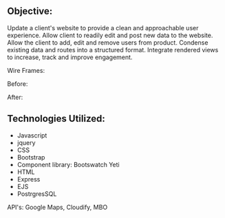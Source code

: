 ## Objective:
Update a client's website to provide a clean and approachable user experience. Allow client to readily edit and post new data to the website. Allow the client to add, edit and remove users from product. Condense existing data and routes into a structured format. Integrate rendered views to increase, track and improve engagement. 

Wire Frames:

Before:

After:

## Technologies Utilized:
- Javascript
- jquery
- CSS
- Bootstrap
- Component library: Bootswatch Yeti
- HTML
- Express 
- EJS
- PostrgresSQL


API's: Google Maps, Cloudify, MBO